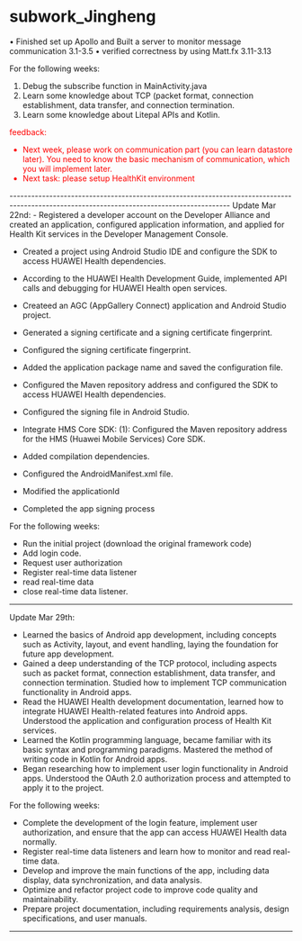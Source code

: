 # subwork\_Jingheng

• Finished set up Apollo and Built a server to monitor message communication 3.1-3.5
• verified correctness by using Matt.fx 3.11-3.13

For the following weeks:
1. Debug the subscribe function in MainActivity.java
2. Learn some knowledge about TCP (packet format, connection establishment, data transfer, and connection termination.
3. Learn some knowledge about Litepal APIs and Kotlin.


<font color="red">feedback:
- Next week, please work on communication part (you can learn datastore later). You need to know the basic mechanism of communication, which you will implement later.
- Next task: please setup HealthKit environment
</font>
-------------------------------------------------------------------------------------------------------------------------------------------
Update Mar 22nd:
- Registered a developer account on the Developer Alliance and created an application, configured application information, and applied for Health Kit services in the Developer Management Console.

- Created a project using Android Studio IDE and configure the SDK to access HUAWEI Health dependencies.
- According to the HUAWEI Health Development Guide, implemented API calls and debugging for HUAWEI Health open services.
- Createed an AGC (AppGallery Connect) application and Android Studio project.
- Generated a signing certificate and a signing certificate fingerprint.
- Configured the signing certificate fingerprint.
- Added the application package name and saved the configuration file.
- Configured the Maven repository address and configured the SDK to access HUAWEI Health dependencies.
- Configured the signing file in Android Studio.

- Integrate HMS Core SDK: (1): Configured the Maven repository address for the HMS (Huawei Mobile Services) Core SDK.
- Added compilation dependencies.
- Configured the AndroidManifest.xml file.
- Modified the applicationId
- Completed the app signing process

For the following weeks:
- Run the initial project (download the original framework code)
- Add login code.
- Request user authorization
- Register real-time data listener
- read real-time data
- close real-time data listener.
-------------------------------------------------------------------------------------------------------------------------------------------
Update Mar 29th:
- Learned the basics of Android app development, including concepts such as Activity, layout, and event handling, laying the foundation for future app development.
- Gained a deep understanding of the TCP protocol, including aspects such as packet format, connection establishment, data transfer, and connection termination. Studied how to implement TCP communication functionality in Android apps.
- Read the HUAWEI Health development documentation, learned how to integrate HUAWEI Health-related features into Android apps. Understood the application and configuration process of Health Kit services.
- Learned the Kotlin programming language, became familiar with its basic syntax and programming paradigms. Mastered the method of writing code in Kotlin for Android apps.
- Began researching how to implement user login functionality in Android apps. Understood the OAuth 2.0 authorization process and attempted to apply it to the project.

For the following weeks:
- Complete the development of the login feature, implement user authorization, and ensure that the app can access HUAWEI Health data normally.
- Register real-time data listeners and learn how to monitor and read real-time data.
- Develop and improve the main functions of the app, including data display, data synchronization, and data analysis.
- Optimize and refactor project code to improve code quality and maintainability.
- Prepare project documentation, including requirements analysis, design specifications, and user manuals.
-------------------------------------------------------------------------------------------------------------------------------------------

